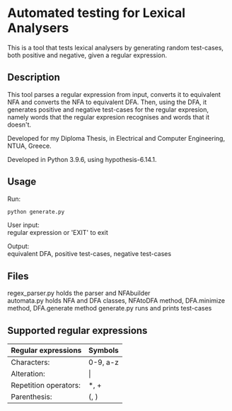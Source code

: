 # Automated testing for Lexical Analysers

This is a tool that tests lexical analysers by generating random test-cases, both positive and negative, given a regular expression.  


## Description
This tool parses a regular expression from input, converts it to equivalent NFA and converts the NFA to equivalent DFA. Then, using the DFA, it generates positive and negative test-cases for the regular expresion, namely words that the regular expresion recognises and words that it doesn't.

Developed for my Diploma Thesis, in Electrical and Computer Engineering, NTUA, Greece.

Developed in Python 3.9.6, using hypothesis-6.14.1.

## Usage

Run:
```bash
python generate.py
```

User input:  
regular expression or 'EXIT' to exit

Output:  
equivalent DFA, positive test-cases, negative test-cases

## Files
regex_parser.py holds the parser and NFAbuilder  
automata.py holds NFA and DFA classes, NFAtoDFA method, DFA.minimize method, DFA.generate method
generate.py runs and prints test-cases

## Supported regular expressions
|Regular expressions|Symbols|
|----|-----|
|Characters:|0-9, a-z|
|Alteration:|&#124;|
|Repetition operators:|*, +|
|Parenthesis:|(, )|
